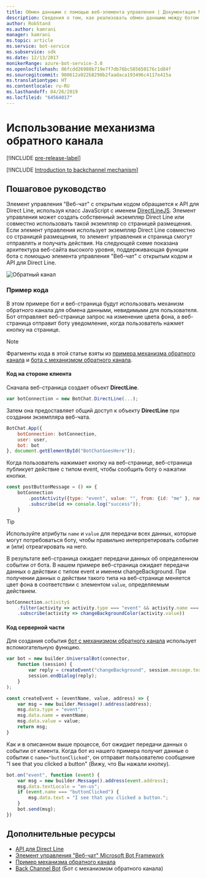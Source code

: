 ```yaml
---
title: Обмен данными с помощью веб-элемента управления | Документация Майкрософт
description: Сведения о том, как реализовать обмен данными между ботом и веб-страницей, используя пакет SDK Bot Framework для Node.js.
author: RobStand
ms.author: kamrani
manager: kamrani
ms.topic: article
ms.service: bot-service
ms.subservice: sdk
ms.date: 12/13/2017
monikerRange: azure-bot-service-3.0
ms.openlocfilehash: 06fcdd26980b719e7f7db76bc585650176c1d84f
ms.sourcegitcommit: 980612a922b8290b2faadaca193496c4117e415a
ms.translationtype: HT
ms.contentlocale: ru-RU
ms.lasthandoff: 04/26/2019
ms.locfileid: "64564017"
---
```

# <a name="use-the-backchannel-mechanism"></a>Использование механизма обратного канала

[!INCLUDE [pre-release-label](../includes/pre-release-label-v3.md)]

[!INCLUDE [Introduction to backchannel mechanism](../includes/snippet-backchannel.md)]

## <a name="walk-through"></a>Пошаговое руководство

Элемент управления "Веб-чат" с открытым кодом обращается к API для Direct Line, используя класс JavaScript с именем <a href="https://github.com/microsoft/botframework-DirectLinejs" target="_blank">DirectLineJS</a>. Элемент управления может создать собственный экземпляр Direct Line или совместно использовать такой экземпляр со страницей размещения. Если элемент управления использует экземпляр Direct Line совместно со страницей размещения, то элемент управления и страница смогут отправлять и получать действия. На следующей схеме показана архитектура веб-сайта высокого уровня, поддерживающая функции бота с помощью элемента управления "Веб-чат" с открытым кодом и API для Direct Line. 

![Обратный канал](../media/designing-bots/patterns/back-channel.png)

### <a name="sample-code"></a>Пример кода 

В этом примере бот и веб-страница будут использовать механизм обратного канала для обмена данными, невидимыми для пользователя. Бот отправляет веб-странице запрос на изменение цвета фона, а веб-страница отправит боту уведомление, когда пользователь нажмет кнопку на странице. 

> [!NOTE]
> Фрагменты кода в этой статье взяты из <a href="https://github.com/Microsoft/BotFramework-WebChat/blob/master/samples/backchannel/index.html" target="_blank">примера механизма обратного канала</a> и <a href="https://github.com/ryanvolum/backChannelBot" target="_blank">бота с механизмом обратного канала</a>. 

#### <a name="client-side-code"></a>Код на стороне клиента

Сначала веб-страница создает объект **DirectLine**.

```javascript
var botConnection = new BotChat.DirectLine(...);
```

Затем она предоставляет общий доступ к объекту **DirectLine** при создании экземпляра веб-чата.

```javascript
BotChat.App({
    botConnection: botConnection,
    user: user,
    bot: bot
}, document.getElementById("BotChatGoesHere"));
```

Когда пользователь нажимает кнопку на веб-странице, веб-страница публикует действие с типом event, чтобы сообщить боту о нажатии кнопки.

```javascript
const postButtonMessage = () => {
    botConnection
        .postActivity({type: "event", value: "", from: {id: "me" }, name: "buttonClicked"})
        .subscribe(id => console.log("success"));
    }
```

> [!TIP]
> Используйте атрибуты `name` и `value` для передачи всех данных, которые могут потребоваться боту, чтобы правильно интерпретировать событие и (или) отреагировать на него. 

В результате веб-страница ожидает передачи данных об определенном событии от бота.
В нашем примере веб-страница ожидает передачи данных о действии с типом event и именем changeBackground. При получении данных о действии такого типа на веб-странице меняется цвет фона в соответствии с элементом `value`, определяемым действием. 

```javascript
botConnection.activity$
    .filter(activity => activity.type === "event" && activity.name === "changeBackground")
    .subscribe(activity => changeBackgroundColor(activity.value))
```

#### <a name="server-side-code"></a>Код серверной части

Для создания события <a href="https://github.com/ryanvolum/backChannelBot" target="_blank">бот с механизмом обратного канала</a> использует вспомогательную функцию.

```javascript
var bot = new builder.UniversalBot(connector, 
    function (session) {
        var reply = createEvent("changeBackground", session.message.text, session.message.address);
        session.endDialog(reply);
    }
);

const createEvent = (eventName, value, address) => {
    var msg = new builder.Message().address(address);
    msg.data.type = "event";
    msg.data.name = eventName;
    msg.data.value = value;
    return msg;
}
```

Как и в описанном выше процессе, бот ожидает передачи данных о событии от клиента. Когда бот из нашего примера получит данные о событии с `name="buttonClicked"`, он отправит пользователю сообщение "I see that you clicked a button" (Вижу, что Вы нажали кнопку).

```javascript
bot.on("event", function (event) {
    var msg = new builder.Message().address(event.address);
    msg.data.textLocale = "en-us";
    if (event.name === "buttonClicked") {
        msg.data.text = "I see that you clicked a button.";
    }
    bot.send(msg);
})
```

## <a name="additional-resources"></a>Дополнительные ресурсы

- [API для Direct Line][directLineAPI]
- <a href="https://github.com/Microsoft/BotFramework-WebChat" target="_blank">Элемент управления "Веб-чат" Microsoft Bot Framework</a>
- <a href="https://aka.ms/v3-js-backchannel-sample" target="_blank">Пример механизма обратного канала</a>
- <a href="https://github.com/ryanvolum/backChannelBot" target="_blank">Back Channel Bot</a> (Бот с механизмом обратного канала)

[directLineAPI]: https://docs.botframework.com/en-us/restapi/directline3/#navtitle
